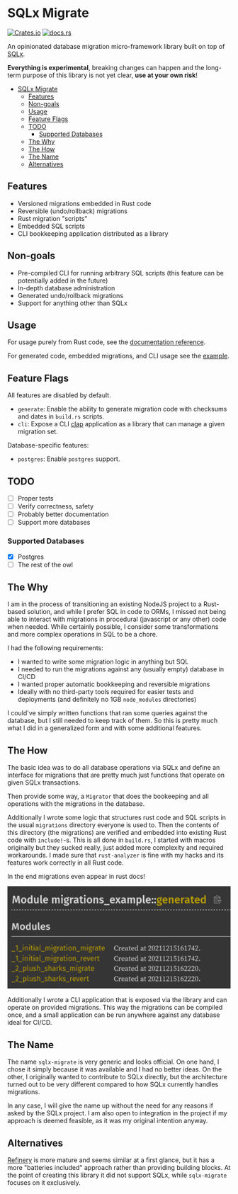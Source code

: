 # SQLx Migrate

[![Crates.io](https://img.shields.io/crates/v/sqlx-migrate?style=flat-square)](https://crates.io/crates/sqlx-migrate) [![docs.rs](https://img.shields.io/docsrs/sqlx-migrate?style=flat-square)](https://docs.rs/sqlx-migrate)

An opinionated database migration micro-framework library built on top of [SQLx](https://github.com/launchbadge/sqlx).

**Everything is experimental**, breaking changes can happen and the long-term purpose of this library is not yet clear, **use at your own risk**!

- [SQLx Migrate](#sqlx-migrate)
  - [Features](#features)
  - [Non-goals](#non-goals)
  - [Usage](#usage)
  - [Feature Flags](#feature-flags)
  - [TODO](#todo)
    - [Supported Databases](#supported-databases)
  - [The Why](#the-why)
  - [The How](#the-how)
  - [The Name](#the-name)
  - [Alternatives](#alternatives)

## Features

- Versioned migrations embedded in Rust code
- Reversible (undo/rollback) migrations
- Rust migration "scripts"
- Embedded SQL scripts
- CLI bookkeeping application distributed as a library

## Non-goals

- Pre-compiled CLI for running arbitrary SQL scripts (this feature can be potentially added in the future)
- In-depth database administration
- Generated undo/rollback migrations
- Support for anything other than SQLx

## Usage

For usage purely from Rust code, see the [documentation reference](https://docs.rs/sqlx-migrate).

For generated code, embedded migrations, and CLI usage see the [example](examples/migrations-example).

## Feature Flags

All features are disabled by default.

- `generate`: Enable the ability to generate migration code with checksums and dates in `build.rs` scripts.
- `cli`: Expose a CLI [clap](https://docs.rs/clap/3.0.0-rc.5/clap/index.html) application as a library that can manage a given migration set.

Database-specific features:

- `postgres`: Enable `postgres` support.

## TODO

- [ ] Proper tests
- [ ] Verify correctness, safety
- [ ] Probably better documentation
- [ ] Support more databases

### Supported Databases

- [x] Postgres
- [ ] The rest of the owl

## The Why

I am in the process of transitioning an existing NodeJS project to a Rust-based solution, and while I prefer SQL in code to ORMs, I missed not being able to interact with migrations in procedural (javascript or any other) code when needed. While certainly possible, I consider some transformations and more complex operations in SQL to be a chore.

I had the following requirements:

- I wanted to write some migration logic in anything but SQL
- I needed to run the migrations against any (usually empty) database in CI/CD
- I wanted proper automatic bookkeeping and reversible migrations
- Ideally with no third-party tools required for easier tests and deployments (and definitely no 1GB `node_modules` directories)

I could've simply written functions that ran some queries against the database, but I still needed to keep track of them. So this is pretty much what I did in a generalized form and with some additional features.

## The How

The basic idea was to do all database operations via SQLx and define an interface for migrations that are pretty much just functions that operate on given SQLx transactions.

Then provide some way, a `Migrator` that does the bookeeping and all operations with the migrations in the database.

Additionally I wrote some logic that structures rust code and SQL scripts in the usual `migrations` directory everyone is used to. Then the contents of this directory (the migrations) are verified and embedded into existing Rust code with `include!`-s. This is all done in `build.rs`, I started with macros originally but they sucked really, just added more complexity and required workarounds. I made sure that `rust-analyzer` is fine with my hacks and its features work correctly in all Rust code.

In the end migrations even appear in rust docs!

![](assets/docs.png)

Additionally I wrote a CLI application that is exposed via the library and can operate on provided migrations. This way the migrations can be compiled once, and a small application can be run anywhere against any database ideal for CI/CD.

## The Name

The name `sqlx-migrate` is very generic and looks official. On one hand, I chose it simply because it was available and I had no better ideas. On the other, I originally wanted to contribute to SQLx directly, but the architecture turned out to be very different compared to how SQLx currently handles migrations.

In any case, I will give the name up without the need for any reasons if asked by the SQLx project. I am also open to integration in the project if my approach is deemed feasible, as it was my original intention anyway.

## Alternatives

[Refinery](https://github.com/rust-db/refinery) is more mature and seems similar at a first glance, but it has a more "batteries included" approach rather than providing building blocks. At the point of creating this library it did not support SQLx, while `sqlx-migrate` focuses on it exclusively.
